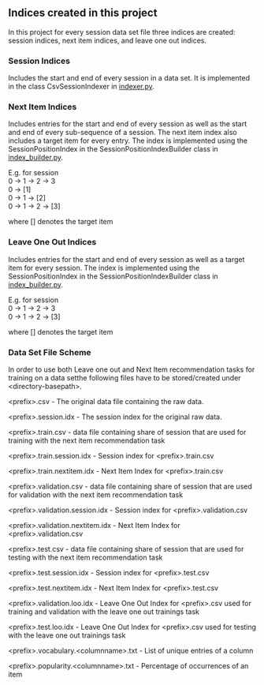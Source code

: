 ## Indices created in this project ##
In this project for every session data set file three  indices are created: session indices, next item indices, and 
leave one out indices.

### Session Indices ###
Includes the start and end of every session in a data set. It is implemented in the class CsvSessionIndexer in 
[indexer.py](../../data/base/indexer.py).

### Next Item Indices ###
Includes entries for the start and end of every session as well as the start and end of every sub-sequence of a session.
The next item index also includes a target item for every entry. The index is implemented using the SessionPositionIndex
in the SessionPositionIndexBuilder class in [index_builder.py](../../data/datasets/index_builder.py).

E.g. for session <br>
0 -> 1 -> 2 -> 3<br>
0 -> [1]<br>
0 -> 1 -> [2]<br>
0 -> 1 -> 2 -> [3]

where [] denotes the target item

### Leave One Out Indices ###
Includes entries for the start and end of every session as well as a target item for every session.
The index is implemented using the SessionPositionIndex in the SessionPositionIndexBuilder class in 
[index_builder.py](../../data/datasets/index_builder.py).

E.g. for session <br>
0 -> 1 -> 2 -> 3<br>
0 -> 1 -> 2 -> [3]

where [] denotes the target item

### Data Set File Scheme ###
In order to use both Leave one out and Next Item recommendation tasks for training on a data setthe following files have
to be stored/created under \<directory-basepath\>. 

\<prefix\>.csv - The original data file containing the raw data.

\<prefix\>.session.idx - The session index for the original raw data. 

\<prefix\>.train.csv - data file containing share of session that are used for training with the next item 
recommendation task

\<prefix\>.train.session.idx - Session index for \<prefix\>.train.csv

\<prefix\>.train.nextitem.idx - Next Item Index for \<prefix\>.train.csv

\<prefix\>.validation.csv - data file containing share of session that are used for validation with the next item 
recommendation task

\<prefix\>.validation.session.idx - Session index for \<prefix\>.validation.csv

\<prefix\>.validation.nextitem.idx - Next Item Index for \<prefix\>.validation.csv

\<prefix\>.test.csv - data file containing share of session that are used for testing with the next item 
recommendation task

\<prefix\>.test.session.idx - Session index for \<prefix\>.test.csv

\<prefix\>.test.nextitem.idx - Next Item Index for \<prefix\>.test.csv

\<prefix\>.validation.loo.idx - Leave One Out Index for \<prefix\>.csv used for training and validation with the leave
one out trainings task

\<prefix\>.test.loo.idx - Leave One Out Index for \<prefix\>.csv used for testing with the leave one out trainings task

\<prefix\>.vocabulary.\<columnname\>.txt - List of unique entries of a column

\<prefix\>.popularity.\<columnname\>.txt - Percentage of occurrences of an item
